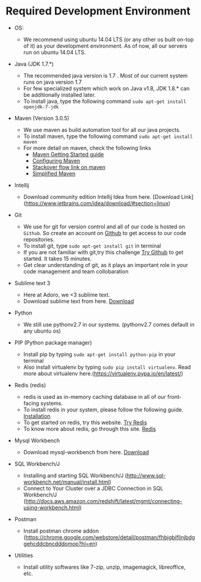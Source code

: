 # Required Development Environment

- OS:
	+ We recommend using ubuntu 14.04 LTS (or any other os built on-top of it) as your development environment. As of now, all our servers run on ubuntu 14.04 LTS.

- Java (JDK 1.7.*)
 	+ The recommended java version is 1.7 . Most of our current system runs on java version 1.7
 	+ For few specialized system which work on Java v1.8, JDK 1.8.* can be additionally installed later.
	+ To install java, type the following command `sudo apt-get install openjdk-7-jdk`

- Maven (Version 3.0.5)
	+ We use maven as build automation tool for all our java projects.
	+ To install maven, type the following command `sudo apt-get install maven`
	+ For more detail on maven, check the following links
		* [Maven Getting Started guide](http://maven.apache.org/guides/getting-started/index.html)
		* [Configuring Maven](http://maven.apache.org/guides/mini/guide-configuring-maven.html)
		* [Stackover flow link on maven](http://stackoverflow.com/questions/5901378/what-exactly-is-a-maven-snapshot-and-why-do-we-need-it)
		* [Simplified Maven](http://tedwise.com/2009/11/09/simple-guide-to-maven)
- Intellij
	+ Download community edition Intellij Idea from here. [Download Link] (https://www.jetbrains.com/idea/download/#section=linux)
- Git 
	+ We use for git for version control and all of our code is hosted on `Github`. So create an account on [Github](https://github.com) to get access to our code repositories.
	+ To install git, type `sudo apt-get install git` in terminal
	+ If you are not familiar with git,try this challenge [Try Github](https://try.github.io/levels/1/challenges/1) to get started. It takes 15 minutes.
	+ Get clear understanding of git, as it plays an important role in your code management and team collobaration

- Sublime text 3
	+ Here at Adoro, we <3 sublime text. 
	+ Download sublime text from here. [Download](https://www.sublimetext.com/3)

- Python
	+ We still use pythonv2.7 in our systems. (pythonv2.7 comes default in any ubuntu os)

- PIP (Python package manager)
	+ Install pip by typing `sudo apt-get install python-pip` in your terminal
	+ Also install virtualenv by typing `sudo pip install virtualenv`. Read more about virtualenv here.(https://virtualenv.pypa.io/en/latest/)

- Redis (redis)
	+  redis is used as in-memory caching database in all of our front-facing systems.
	+  To install redis in your system, please follow the following guide. [Installation](https://www.digitalocean.com/community/tutorials/how-to-install-and-use-redis)
	+  To get started on redis, try this website. [Try Redis](http://try.redis.io/)
	+  To know more about redis, go through this site. [Redis](http://redis.io)

- Mysql Workbench
	+ Download mysql-workbench from here. [Download](https://dev.mysql.com/downloads/workbench/)

- SQL Workbench/J
	+ Installing and starting SQL Workbench/J (http://www.sql-workbench.net/manual/install.html)
	+ Connect to Your Cluster over a JDBC Connection in SQL Workbench/J (http://docs.aws.amazon.com/redshift/latest/mgmt/connecting-using-workbench.html)

- Postman
	+ Install postman chrome addon (https://chrome.google.com/webstore/detail/postman/fhbjgbiflinjbdggehcddcbncdddomop?hl=en)
	
- Utilities
	+ Install utility softwares like 7-zip, unzip, imagemagick, libreoffice, etc.
